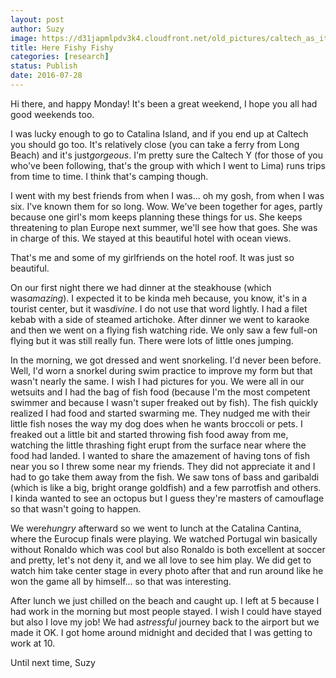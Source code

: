 ```yaml
---
layout: post
author: Suzy
image: https://d31japmlpdv3k4.cloudfront.net/old_pictures/caltech_as_it_happens/6a0105349b8251970b01bb091e4b5c970d.jpg
title: Here Fishy Fishy 
categories: [research]
status: Publish
date: 2016-07-28
---
```


Hi there, and happy Monday!
It's been a great weekend, I hope you all had good weekends too.

I was lucky enough to go to Catalina Island, and if you end up at Caltech you should go too. It's relatively close (you can take a ferry from Long Beach) and it's just*gorgeous*. I'm pretty sure the Caltech Y (for those of you who've been following, that's the group with which I went to Lima) runs trips from time to time. I think that's camping though.

I went with my best friends from when I was... oh my gosh, from when I was six. I've known them for so long. Wow. We've been together for ages, partly because one girl's mom keeps planning these things for us. She keeps threatening to plan Europe next summer, we'll see how that goes. She was in charge of this. We stayed at this beautiful hotel with ocean views.

That's me and some of my girlfriends on the hotel roof. It was just so beautiful.

On our first night there we had dinner at the steakhouse (which was*amazing*). I expected it to be kinda meh because, you know, it's in a tourist center, but it was*divine*. I do not use that word lightly. I had a filet kebab with a side of steamed artichoke. After dinner we went to karaoke and then we went on a flying fish watching ride. We only saw a few full-on flying but it was still really fun. There were lots of little ones jumping.

In the morning, we got dressed and went snorkeling. I'd never been before. Well, I'd worn a snorkel during swim practice to improve my form but that wasn't nearly the same. I wish I had pictures for you. We were all in our wetsuits and I had the bag of fish food (because I'm the most competent swimmer and because I wasn't super freaked out by fish). The fish quickly realized I had food and started swarming me. They nudged me with their little fish noses the way my dog does when he wants broccoli or pets. I freaked out a little bit and started throwing fish food away from me, watching the little thrashing fight erupt from the surface near where the food had landed. I wanted to share the amazement of having tons of fish near you so I threw some near my friends. They did not appreciate it and I had to go take them away from the fish. We saw tons of bass and garibaldi (which is like a big, bright orange goldfish) and a few parrotfish and others. I kinda wanted to see an octopus but I guess they're masters of camouflage so that wasn't going to happen.

We were*hungry* afterward so we went to lunch at the Catalina Cantina, where the Eurocup finals were playing. We watched Portugal win basically without Ronaldo which was cool but also Ronaldo is both excellent at soccer and pretty, let's not deny it, and we all love to see him play. We did get to watch him take center stage in every photo after that and run around like he won the game all by himself... so that was interesting.

After lunch we just chilled on the beach and caught up. I left at 5 because I had work in the morning but most people stayed. I wish I could have stayed but also I love my job! We had a*stressful* journey back to the airport but we made it OK. I got home around midnight and decided that I was getting to work at 10.

Until next time,
Suzy
